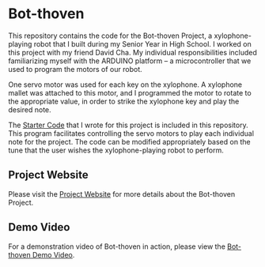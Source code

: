 # Bot-thoven

This repository contains the code for the Bot-thoven Project, a xylophone-playing robot that I built during my Senior Year in High School. I worked on this project with my friend David Cha. My individual responsibilities included familiarizing myself with the ARDUINO platform – a microcontroller that we used to program the motors of our robot.

One servo motor was used for each key on the xylophone. A xylophone mallet was attached to this motor, and I programmed the motor to rotate to the appropriate value, in order to strike the xylophone key and play the desired note.

The [Starter Code](bot-thoven_starter.ino) that I wrote for this project is included in this repository. This program facilitates controlling the servo motors to play each individual note for the project. The code can be modified appropriately based on the tune that the user wishes the xylophone-playing robot to perform.

## Project Website

Please visit the [Project Website](https://hackaday.io/project/167574-bot-thoven-a-robot-musician) for more details about the Bot-thoven Project.

## Demo Video
For a demonstration video of Bot-thoven in action, please view the [Bot-thoven Demo Video](https://youtu.be/9Ag7zkTR_XE).
